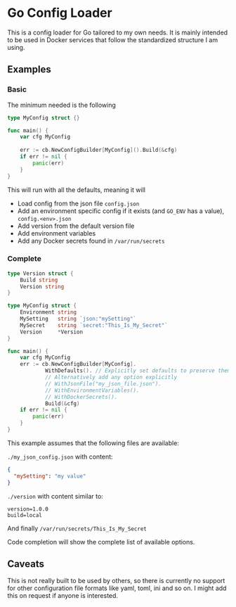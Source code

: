 # Go Config Loader

This is a config loader for Go tailored to my own needs. It is mainly intended to be used in Docker services that follow 
the standardized structure I am using.

## Examples

### Basic
The minimum needed is the following
```go
type MyConfig struct {}

func main() {
    var cfg MyConfig
    
    err := cb.NewConfigBuilder[MyConfig]().Build(&cfg)
    if err != nil {
        panic(err)
    }   
}
```

This will run with all the defaults, meaning it will
* Load config from the json file `config.json`
* Add an environment specific config if it exists (and `GO_ENV` has a value), `config.<env>.json`
* Add version from the default version file
* Add environment variables
* Add any Docker secrets found in `/var/run/secrets`

### Complete

```go
type Version struct {
    Build string
    Version string
}

type MyConfig struct {
    Environment string
    MySetting   string `json:"mySetting"`
    MySecret    string `secret:"This_Is_My_Secret"`
    Version     *Version
}

func main() {
    var cfg MyConfig
    err := cb.NewConfigBuilder[MyConfig].
            WithDefaults(). // Explicitly set defaults to preserve them in case any other option is added
            // Alternatively add any option explicitly
            // WithJsonFile("my_json_file.json").
            // WithEnvironmentVariables().
            // WithDockerSecrets().
            Build(&cfg)
    if err != nil {
        panic(err)
    }   
}
```

This example assumes that the following files are available:

`./my_json_config.json` with content:

```json
{
  "mySetting": "my value"
}
```

`./version` with content similar to:

```
version=1.0.0
build=local
```

And finally `/var/run/secrets/This_Is_My_Secret`

Code completion will show the complete list of available options.

## Caveats

This is not really built to be used by others, so there is currently no support for other configuration file formats
like yaml, toml, ini and so on. I might add this on request if anyone is interested.